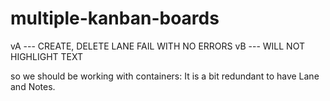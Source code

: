 # multiple-kanban-boards
vA --- CREATE, DELETE LANE FAIL WITH NO ERRORS
vB --- WILL NOT HIGHLIGHT TEXT

so we should be working with containers:
It is a bit redundant to have Lane and Notes. 
